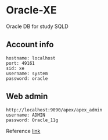 # Oracle-XE
Oracle DB for study SQLD

## Account info

```
hostname: localhost
port: 49161
sid: xe
username: system
password: oracle
```

## Web admin

```
http://localhost:9090/apex/apex_admin
username: ADMIN
password: Oracle_11g
```

Reference [link](https://hub.docker.com/r/wnameless/oracle-xe-11g-r2)
